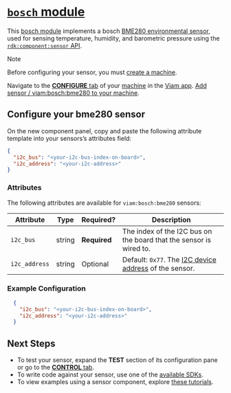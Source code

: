# [`bosch` module](https://github.com/viam-modules/bosch)

This [bosch module](https://app.viam.com/module/viam/bosch) implements a bosch [BME280 environmental sensor](https://www.adafruit.com/product/2652), used for sensing temperature, humidity, and barometric pressure using the [`rdk:component:sensor` API](https://docs.viam.com/appendix/apis/components/sensor/).

> [!NOTE]
> Before configuring your sensor, you must [create a machine](https://docs.viam.com/cloud/machines/#add-a-new-machine).

Navigate to the [**CONFIGURE** tab](https://docs.viam.com/configure/) of your [machine](https://docs.viam.com/fleet/machines/) in the [Viam app](https://app.viam.com/).
[Add sensor / viam:bosch:bme280 to your machine](https://docs.viam.com/configure/#components).

## Configure your bme280 sensor

On the new component panel, copy and paste the following attribute template into your sensors’s attributes field:

```json
{
  "i2c_bus": "<your-i2c-bus-index-on-board>",
  "i2c_address": "<your-i2c-address>"
}
```

### Attributes

The following attributes are available for `viam:bosch:bme280` sensors:

| Attribute | Type | Required? | Description |
| --------- | ---- | --------- | ----------  |
| `i2c_bus` | string | **Required** | The index of the I2C bus on the board that the sensor is wired to. |
| `i2c_address` | string | Optional | Default: `0x77`. The [I2C device address](https://learn.adafruit.com/i2c-addresses/overview) of the sensor. |

### Example Configuration

```json
  {
    "i2c_bus": "<your-i2c-bus-index-on-board>",
    "i2c_address": "<your-i2c-address>"
  }
```

## Next Steps

- To test your sensor, expand the **TEST** section of its configuration pane or go to the [**CONTROL** tab](https://docs.viam.com/fleet/control/).
- To write code against your sensor, use one of the [available SDKs](https://docs.viam.com/sdks/).
- To view examples using a sensor component, explore [these tutorials](https://docs.viam.com/tutorials/).
